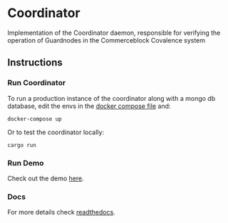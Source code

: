 # Coordinator

Implementation of the Coordinator daemon, responsible for verifying the operation of Guardnodes in the Commerceblock Covalence system


## Instructions

### Run Coordinator

To run a production instance of the coordinator along with a mongo db database, edit the envs in the [docker compose file](https://github.com/commerceblock/coordinator/blob/develop/docker-compose.yml) and:

`docker-compose up`

Or to test the coordinator locally:

`cargo run`


### Run Demo

Check out the demo [here](https://commerceblock.readthedocs.io/en/latest/coordinator/index.html#demo).


### Docs

For more details check [readthedocs](https://commerceblock.readthedocs.io/en/latest/coordinator/index.html).
